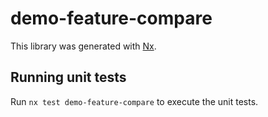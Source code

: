 # demo-feature-compare

This library was generated with [Nx](https://nx.dev).

## Running unit tests

Run `nx test demo-feature-compare` to execute the unit tests.
